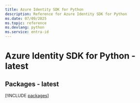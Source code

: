 ```yaml
---
title: Azure Identity SDK for Python
description: Reference for Azure Identity SDK for Python
ms.date: 07/09/2025
ms.topic: reference
ms.devlang: python
ms.service: entra-id
---
```

# Azure Identity SDK for Python - latest
## Packages - latest
[!INCLUDE [packages](identity-index.md)]